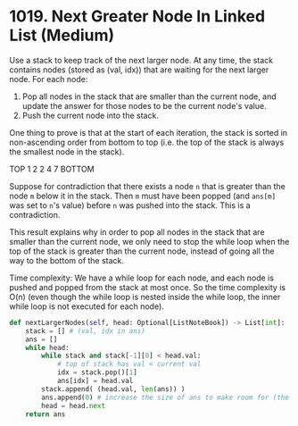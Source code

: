 # 1019. Next Greater Node In Linked List (Medium)

Use a stack to keep track of the next larger node. At any time, the stack contains nodes (stored as (val, idx)) that are waiting for the next larger node.
For each node:
1. Pop all nodes in the stack that are smaller than the current node, and update the answer for those nodes to be the current node's value.
2. Push the current node into the stack.

One thing to prove is that at the start of each iteration, the stack is sorted in non-ascending order from bottom to top (i.e. the top of the stack is always the smallest node in the stack).

TOP
1
2
2
4
7
BOTTOM

Suppose for contradiction that there exists a node `n` that is greater than the node `m` below it in the stack. Then `m` must have been popped (and `ans[m]` was set to `n`'s value) before `n` was pushed into the stack. This is a contradiction.

This result explains why in order to pop all nodes in the stack that are smaller than the current node, we only need to stop the while loop when the top of the stack is greater than the current node, instead of going all the way to the bottom of the stack.

Time complexity: We have a while loop for each node, and each node is pushed and popped from the stack at most once. So the time complexity is O(n) (even though the while loop is nested inside the while loop, the inner while loop is not executed for each node).

```python
def nextLargerNodes(self, head: Optional[ListNoteBook]) -> List[int]:
    stack = [] # (val, idx in ans)
    ans = []
    while head:
        while stack and stack[-1][0] < head.val:
            # top of stack has val < current val
            idx = stack.pop()[1]
            ans[idx] = head.val
        stack.append( (head.val, len(ans)) )
        ans.append(0) # increase the size of ans to make room for (the ans of) the current node. the value doesn't matter. it will be overwritten later.
        head = head.next
    return ans
```

